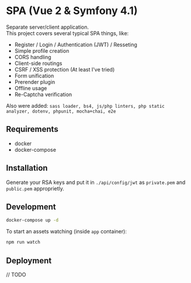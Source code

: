 # SPA (Vue 2 & Symfony 4.1)
Separate server/client application. \
This project covers several typical SPA things, like:

* Register / Login / Authentication (JWT) / Resseting
* Simple profile creation
* CORS handling
* Client-side routings
* CSRF / XSS protection (At least I've tried)
* Form unification
* Prerender plugin
* Offline usage
* Re-Captcha verification

Also were added: `sass loader, bs4, js/php linters, php static analyzer, dotenv, phpunit, mocha+chai, e2e`

## Requirements

* docker
* docker-compose

## Installation

Generate your RSA keys and put it in `./api/config/jwt` 
as `private.pem` and `public.pem` approprietly.

## Development

```bash
docker-compose up -d
```

To start an assets watching (inside `app` container):

```bash
npm run watch
```

## Deployment

// TODO
